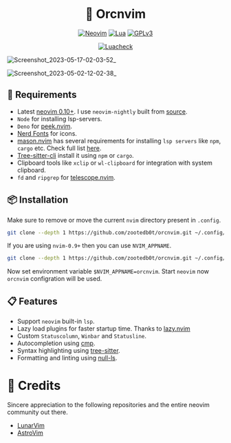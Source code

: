 <h1 dir="auto" align="center">📝 Orcnvim</h1>

<p align="center">
    <a href="https://www.neovim.io"><img alt="Neovim" src="https://img.shields.io/static/v1?label=Neovim&message=0.10&color=brightgreen&style=for-the-badge&logo=neovim" style="max-width:100%"></a>
    <a href="https://www.lua.org/"><img alt="Lua" src="https://img.shields.io/badge/Lua-blue.svg?style=for-the-badge&logo=lua" style="max-width:100%"></a>
    <a href="https://www.gnu.org/licenses/gpl-3.0.en.html" rel="nofollow"><img alt="GPLv3" src="https://img.shields.io/badge/License-GPLv3-blue.svg?style=for-the-badge" style="max-width: 100%;"></a>
</p>
<p align="center">
    <a href="https://github.com/zootedb0t/orcnvim/actions/workflows/luacheck.yml"><img alt="Luacheck" src="https://github.com/zootedb0t/orcnvim/actions/workflows/luacheck.yml/badge.svg" style="max-width:100%"></a>
</p>

![Screenshot_2023-05-17-02-03-52_](https://github.com/zootedb0t/orcnvim/assets/62596687/9d14cec5-4d3a-4684-9006-e30e02871473)

![Screenshot_2023-05-02-12-02-38_](https://user-images.githubusercontent.com/62596687/235631968-191dcd01-aaa8-4063-9bc4-235436d68fa6.png)

## 🛒 Requirements

- Latest [neovim 0.10+](https://github.com/neovim/neovim). I use `neovim-nightly` built from [source](https://github.com/neovim/neovim/wiki/Building-Neovim).
- `Node` for installing lsp-servers.
- `Deno` for [peek.nvim](https://github.com/toppair/peek.nvim).
- [Nerd Fonts](https://github.com/ryanoasis/nerd-fonts/) for icons.
- [mason.nvim](https://github.com/williamboman/mason.nvim) has several requirements for installing `lsp servers` like `npm`, `cargo` etc. Check full list [here](https://github.com/williamboman/mason.nvim#requirements).
- [Tree-sitter-cli](https://github.com/tree-sitter/tree-sitter/tree/master/cli) install it using `npm` or `cargo`.
- Clipboard tools like `xclip` or `wl-clipboard` for integration with system clipboard.
- `fd` and `ripgrep` for [telescope.nvim](https://github.com/nvim-telescope/telescope.nvim).

## 📦 Installation

Make sure to remove or move the current `nvim` directory present in `.config`.

```sh
git clone --depth 1 https://github.com/zootedb0t/orcnvim.git ~/.config/nvim
```

If you are using `nvim-0.9+` then you can use `NVIM_APPNAME`.

```sh
git clone --depth 1 https://github.com/zootedb0t/orcnvim.git ~/.config/orcnvim
```

Now set environment variable `$NVIM_APPNAME=orcnvim`. Start `neovim` now `orcnvim` configration will be used.

## 📋 Features

- Support `neovim` built-in `lsp`.
- Lazy load plugins for faster startup time. Thanks to [lazy.nvim](https://github.com/folke/lazy.nvim/)
- Custom `Statuscolumn`, `Winbar` and `Statusline`.
- Autocompletion using [cmp](https://github.com/hrsh7th/nvim-cmp).
- Syntax highlighting using [tree-sitter](https://github.com/nvim-treesitter/nvim-treesitter).
- Formatting and linting using [null-ls](https://github.com/jose-elias-alvarez/null-ls.nvim).

# 👏 Credits

Sincere appreciation to the following repositories and the entire neovim community out there.

- [LunarVim](https://github.com/LunarVim/LunarVim/)
- [AstroVim](https://github.com/AstroNvim/AstroNvim)
